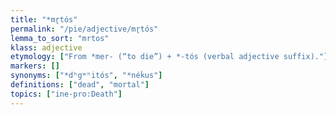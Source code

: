 ```yaml
---
title: "*mr̥tós"
permalink: "/pie/adjective/mr̥tós"
lemma_to_sort: "mrtos"
klass: adjective
etymology: ["From *mer- (“to die”) +‎ *-tós (verbal adjective suffix)."]
markers: []
synonyms: ["*dʰgʷʰitós", "*néḱus"]
definitions: ["dead", "mortal"]
topics: ["ine-pro:Death"]
---
```

